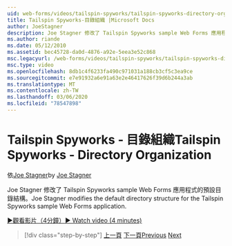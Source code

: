 ```yaml
---
uid: web-forms/videos/tailspin-spyworks/tailspin-spyworks-directory-organization
title: Tailspin Spyworks-目錄組織 |Microsoft Docs
author: JoeStagner
description: Joe Stagner 修改了 Tailspin Spyworks sample Web Forms 應用程式的預設目錄結構。
ms.author: riande
ms.date: 05/12/2010
ms.assetid: bec45728-da0d-4876-a92e-5eea3e52c868
msc.legacyurl: /web-forms/videos/tailspin-spyworks/tailspin-spyworks-directory-organization
msc.type: video
ms.openlocfilehash: 8db1c4f6233fa490c971031a188cb3cf5c3ea9ce
ms.sourcegitcommit: e7e91932a6e91a63e2e46417626f39d6b244a3ab
ms.translationtype: MT
ms.contentlocale: zh-TW
ms.lasthandoff: 03/06/2020
ms.locfileid: "78547898"
---
```

# <a name="tailspin-spyworks---directory-organization"></a><span data-ttu-id="ce7b1-103">Tailspin Spyworks - 目錄組織</span><span class="sxs-lookup"><span data-stu-id="ce7b1-103">Tailspin Spyworks - Directory Organization</span></span>

<span data-ttu-id="ce7b1-104">依[Joe Stagner](https://github.com/JoeStagner)</span><span class="sxs-lookup"><span data-stu-id="ce7b1-104">by [Joe Stagner](https://github.com/JoeStagner)</span></span>

<span data-ttu-id="ce7b1-105">Joe Stagner 修改了 Tailspin Spyworks sample Web Forms 應用程式的預設目錄結構。</span><span class="sxs-lookup"><span data-stu-id="ce7b1-105">Joe Stagner modifies the default directory structure for the Tailspin Spyworks sample Web Forms application.</span></span>

[<span data-ttu-id="ce7b1-106">&#9654;觀看影片（4分鐘）</span><span class="sxs-lookup"><span data-stu-id="ce7b1-106">&#9654; Watch video (4 minutes)</span></span>](https://channel9.msdn.com/Blogs/ASP-NET-Site-Videos/tailspin-spyworks-directory-organization)

> [!div class="step-by-step"]
> <span data-ttu-id="ce7b1-107">[上一頁](tailspin-spyworks-intro-ui-and-edm.md)
> [下一頁](tailspin-spyworks-category-menu.md)</span><span class="sxs-lookup"><span data-stu-id="ce7b1-107">[Previous](tailspin-spyworks-intro-ui-and-edm.md)
[Next](tailspin-spyworks-category-menu.md)</span></span>
